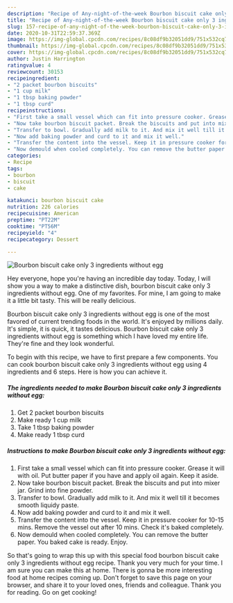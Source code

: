 ```yaml
---
description: "Recipe of Any-night-of-the-week Bourbon biscuit cake only 3 ingredients without egg"
title: "Recipe of Any-night-of-the-week Bourbon biscuit cake only 3 ingredients without egg"
slug: 157-recipe-of-any-night-of-the-week-bourbon-biscuit-cake-only-3-ingredients-without-egg
date: 2020-10-31T22:59:37.369Z
image: https://img-global.cpcdn.com/recipes/8c08df9b32051dd9/751x532cq70/bourbon-biscuit-cake-only-3-ingredients-without-egg-recipe-main-photo.jpg
thumbnail: https://img-global.cpcdn.com/recipes/8c08df9b32051dd9/751x532cq70/bourbon-biscuit-cake-only-3-ingredients-without-egg-recipe-main-photo.jpg
cover: https://img-global.cpcdn.com/recipes/8c08df9b32051dd9/751x532cq70/bourbon-biscuit-cake-only-3-ingredients-without-egg-recipe-main-photo.jpg
author: Justin Harrington
ratingvalue: 4
reviewcount: 30153
recipeingredient:
- "2 packet bourbon biscuits"
- "1 cup milk"
- "1 tbsp baking powder"
- "1 tbsp curd"
recipeinstructions:
- "First take a small vessel which can fit into pressure cooker. Grease it will with oil. Put butter paper if you have and apply oil again. Keep it aside."
- "Now take bourbon biscuit packet. Break the biscuits and put into mixer jar. Grind into fine powder."
- "Transfer to bowl. Gradually add milk to it. And mix it well till it becomes smooth liquidy paste."
- "Now add baking powder and curd to it and mix it well."
- "Transfer the content into the vessel. Keep it in pressure cooker for 10-15 mins. Remove the vessel out after 10 mins. Check it&#39;s baked completely."
- "Now demould when cooled completely. You can remove the butter paper. You baked cake is ready. Enjoy."
categories:
- Recipe
tags:
- bourbon
- biscuit
- cake

katakunci: bourbon biscuit cake 
nutrition: 226 calories
recipecuisine: American
preptime: "PT22M"
cooktime: "PT56M"
recipeyield: "4"
recipecategory: Dessert

---
```



![Bourbon biscuit cake only 3 ingredients without egg](https://img-global.cpcdn.com/recipes/8c08df9b32051dd9/751x532cq70/bourbon-biscuit-cake-only-3-ingredients-without-egg-recipe-main-photo.jpg)

Hey everyone, hope you're having an incredible day today. Today, I will show you a way to make a distinctive dish, bourbon biscuit cake only 3 ingredients without egg. One of my favorites. For mine, I am going to make it a little bit tasty. This will be really delicious.



Bourbon biscuit cake only 3 ingredients without egg is one of the most favored of current trending foods in the world. It's enjoyed by millions daily. It's simple, it is quick, it tastes delicious. Bourbon biscuit cake only 3 ingredients without egg is something which I have loved my entire life. They're fine and they look wonderful.


To begin with this recipe, we have to first prepare a few components. You can cook bourbon biscuit cake only 3 ingredients without egg using 4 ingredients and 6 steps. Here is how you can achieve it.

<!--inarticleads1-->

##### The ingredients needed to make Bourbon biscuit cake only 3 ingredients without egg:

1. Get 2 packet bourbon biscuits
1. Make ready 1 cup milk
1. Take 1 tbsp baking powder
1. Make ready 1 tbsp curd




<!--inarticleads2-->

##### Instructions to make Bourbon biscuit cake only 3 ingredients without egg:

1. First take a small vessel which can fit into pressure cooker. Grease it will with oil. Put butter paper if you have and apply oil again. Keep it aside.
1. Now take bourbon biscuit packet. Break the biscuits and put into mixer jar. Grind into fine powder.
1. Transfer to bowl. Gradually add milk to it. And mix it well till it becomes smooth liquidy paste.
1. Now add baking powder and curd to it and mix it well.
1. Transfer the content into the vessel. Keep it in pressure cooker for 10-15 mins. Remove the vessel out after 10 mins. Check it&#39;s baked completely.
1. Now demould when cooled completely. You can remove the butter paper. You baked cake is ready. Enjoy.




So that's going to wrap this up with this special food bourbon biscuit cake only 3 ingredients without egg recipe. Thank you very much for your time. I am sure you can make this at home. There is gonna be more interesting food at home recipes coming up. Don't forget to save this page on your browser, and share it to your loved ones, friends and colleague. Thank you for reading. Go on get cooking!
